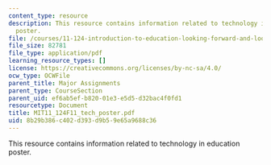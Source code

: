 ```yaml
---
content_type: resource
description: This resource contains information related to technology in education
  poster.
file: /courses/11-124-introduction-to-education-looking-forward-and-looking-back-on-education-fall-2011/8b29b386c402d393d9b59e65a9688c36_MIT11_124F11_tech_poster.pdf
file_size: 82781
file_type: application/pdf
learning_resource_types: []
license: https://creativecommons.org/licenses/by-nc-sa/4.0/
ocw_type: OCWFile
parent_title: Major Assignments
parent_type: CourseSection
parent_uid: ef6ab5ef-b820-01e3-e5d5-d32bac4f0fd1
resourcetype: Document
title: MIT11_124F11_tech_poster.pdf
uid: 8b29b386-c402-d393-d9b5-9e65a9688c36
---
```

This resource contains information related to technology in education poster.